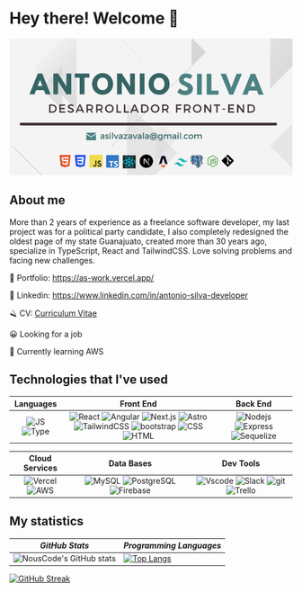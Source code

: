 # Hey there! Welcome 👋
![SVG Banners](https://github.com/Asilvazavala/Astro-Portfolio/blob/7fcf77151479c52282edafed91e84528c23ebfe5/public/opengraph.png)
## About me
More than 2 years of experience as a freelance software developer, my last project was for a political party candidate, I also completely redesigned the oldest page of my state Guanajuato, created more than 30 years ago, specialize in TypeScript, React and TailwindCSS. Love solving problems and facing new challenges.

💼 Portfolio: https://as-work.vercel.app/

💎 Linkedin: https://www.linkedin.com/in/antonio-silva-developer​

🪒 CV: <a style="text-align: center;" href="https://drive.google.com/file/d/1VgebbgHHcoD3O6NV3zNZzQ1WDk25XVtE/view?usp=drive_link">Curriculum Vitae</a>

😀 Looking for a job

💪 Currently learning AWS                                            

## Technologies that I've used

| **Languages** | **Front End**| **Back End** |
| :---: | :---: | :---: |
| ![JS](https://img.shields.io/badge/JavaScript-323330?style=for-the-badge&logo=javascript&logoColor=F7DF1E) ![Type](https://img.shields.io/badge/TypeScript-007ACC?style=for-the-badge&logo=typescript&logoColor=white) | ![React](https://img.shields.io/badge/React-%230E39A9?style=for-the-badge&logo=react) ![Angular](https://img.shields.io/badge/Angular-%23DD1100?style=for-the-badge&logo=angular) ![Next.js](https://img.shields.io/badge/Next.js-black?style=for-the-badge&logo=nextdotjs) ![Astro](https://img.shields.io/badge/Astro-%232D004B?style=for-the-badge&logo=astro) ![TailwindCSS](https://img.shields.io/badge/TailwindCSS-%23004788?style=for-the-badge&logo=tailwindcss) ![bootstrap](https://img.shields.io/badge/Bootstrap-563D7C?style=for-the-badge&logo=bootstrap&logoColor=white) ![CSS](https://img.shields.io/badge/CSS3-1572B6?style=for-the-badge&logo=css3&logoColor=white) ![HTML](https://img.shields.io/badge/HTML5-E34F26?style=for-the-badge&logo=html5&logoColor=white) | ![Nodejs](https://img.shields.io/badge/Node.js-339933?style=for-the-badge&logo=nodedotjs&logoColor=white) ![Express](https://img.shields.io/badge/Express-black?style=for-the-badge&logo=express) ![Sequelize](https://img.shields.io/badge/Sequelize-%232350A9?style=for-the-badge&logo=sequelize) |

| **Cloud Services** | **Data Bases** | **Dev Tools** |
| :---: | :---: | :---: |
| ![Vercel](https://img.shields.io/badge/Vercel-black?style=for-the-badge&logo=vercel) ![AWS](https://img.shields.io/badge/Amazon%20Web%20Services-%23DB3552?style=for-the-badge&logo=amazonaws) | ![MySQL](	https://img.shields.io/badge/MySQL-005C84?style=for-the-badge&logo=mysql&logoColor=white) ![PostgreSQL](https://img.shields.io/badge/PostgreSQL-316192?style=for-the-badge&logo=postgresql&logoColor=white) ![Firebase](https://img.shields.io/badge/Firebase-%23FC4C02?style=for-the-badge&logo=firebase) | ![Vscode](https://img.shields.io/badge/VSCode-0078D4?style=for-the-badge&logo=visual%20studio%20code&logoColor=white) ![Slack](https://img.shields.io/badge/Slack-4A154B?style=for-the-badge&logo=slack&logoColor=white) ![git](	https://img.shields.io/badge/GIT-E44C30?style=for-the-badge&logo=git&logoColor=white) ![Trello](https://img.shields.io/badge/Trello-%237D00FF?style=for-the-badge&logo=trello)

## My statistics

| *GitHub Stats* | *Programming Languages* |
---|---  
| ![NousCode's GitHub stats](https://github-readme-stats.vercel.app/api?username=Asilvazavala&show_icons=true&theme=tokyonight) |  [![Top Langs](https://github-readme-stats.vercel.app/api/top-langs/?username=Asilvazavala&layout=compact&theme=tokyonight)](https://github.com/anuraghazra/github-readme-stats) |

[![GitHub Streak](http://github-readme-streak-stats.herokuapp.com?user=Asilvazavala&theme=radical&hide_border=true&mode=weekly)](https://git.io/streak-stats)
